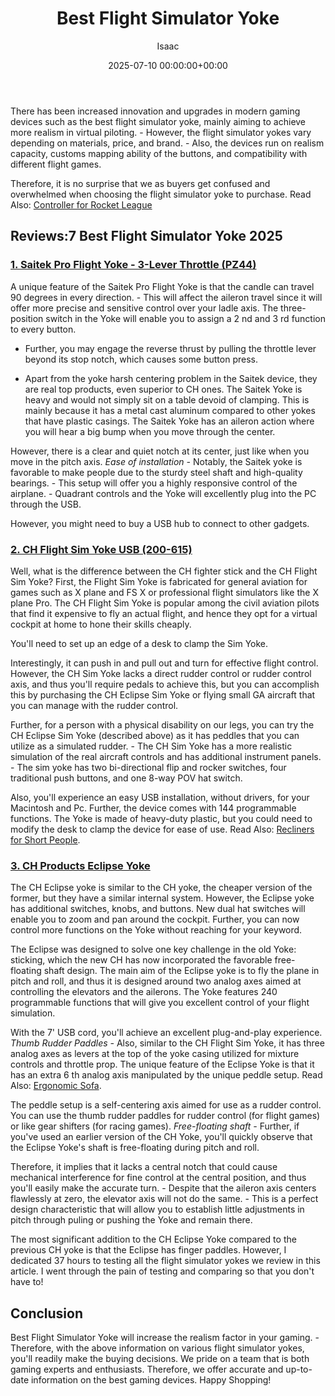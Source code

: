 ﻿---
title: Best Flight Simulator Yoke
description: There has been increased innovation and upgrades in modern gaming devices such as the best flight simulator yoke, mainly aiming to achieve more realism in...
slug: /best-flight-simulator-yoke/
date: 2025-07-10 00:00:00+00:00
lastmod: 2025-07-10 00:00:00+03:00
author: Isaac
categories:

- Controllers
tags:

- controllers

- flight

- simulator
layout: post
---

There has been increased innovation and upgrades in modern gaming devices such as the best flight simulator yoke, mainly aiming to achieve more realism in virtual piloting. - However, the flight simulator yokes vary depending on materials, price, and brand. - Also, the devices run on realism capacity, customs mapping ability of the buttons, and compatibility with different flight games.

Therefore, it is no surprise that we as buyers get confused and overwhelmed when choosing the flight simulator yoke to purchase. Read Also: [Controller for Rocket League](https://pestpolicy.com/best-controller-for-rocket-league/)

##  Reviews:7 Best Flight Simulator Yoke 2025

###  [1. Saitek Pro Flight Yoke - 3-Lever Throttle (PZ44)](https://www.amazon.com/dp/B000TCEU4Q/?tag=p-policy-20)

A unique feature of the Saitek Pro Flight Yoke is that the candle can travel 90 degrees in every direction. - This will affect the aileron travel since it will offer more precise and sensitive control over your ladle axis. The three-position switch in the Yoke will enable you to assign a 2 nd and 3 rd function to every button.

- Further, you may engage the reverse thrust by pulling the throttle lever beyond its stop notch, which causes some button press.

- Apart from the yoke harsh centering problem in the Saitek device, they are real top products, even superior to CH ones. The Saitek Yoke is heavy and would not simply sit on a table devoid of clamping. This is mainly because it has a metal cast aluminum compared to other yokes that have plastic casings. The Saitek Yoke has an aileron action where you will hear a big bump when you move through the center.

However, there is a clear and quiet notch at its center, just like when you move in the pitch axis. *Ease of installation -* Notably, the Saitek yoke is favorable to make people due to the sturdy steel shaft and high-quality bearings. - This setup will offer you a highly responsive control of the airplane. - Quadrant controls and the Yoke will excellently plug into the PC through the USB.

However, you might need to buy a USB hub to connect to other gadgets.

###  [2. CH Flight Sim Yoke USB (200-615)](https://www.amazon.com/dp/product/B000056SPM/?tag=p-policy-20)

Well, what is the difference between the CH fighter stick and the CH Flight Sim Yoke? First, the Flight Sim Yoke is fabricated for general aviation for games such as X plane and FS X or professional flight simulators like the X plane Pro. The CH Flight Sim Yoke is popular among the civil aviation pilots that find it expensive to fly an actual flight, and hence they opt for a virtual cockpit at home to hone their skills cheaply.

You'll need to set up an edge of a desk to clamp the Sim Yoke.

Interestingly, it can push in and pull out and turn for effective flight control. However, the CH Sim Yoke lacks a direct rudder control or rudder control axis, and thus you'll require pedals to achieve this, but you can accomplish this by purchasing the CH Eclipse Sim Yoke or flying small GA aircraft that you can manage with the rudder control.

Further, for a person with a physical disability on our legs, you can try the CH Eclipse Sim Yoke (described above) as it has peddles that you can utilize as a simulated rudder. - The CH Sim Yoke has a more realistic simulation of the real aircraft controls and has additional instrument panels. - The sim yoke has two bi-directional flip and rocker switches, four traditional push buttons, and one 8-way POV hat switch.

Also, you'll experience an easy USB installation, without drivers, for your Macintosh and Pc. Further, the device comes with 144 programmable functions. The Yoke is made of heavy-duty plastic, but you could need to modify the desk to clamp the device for ease of use. Read Also: [Recliners for Short People](https://pestpolicy.com/best-recliners-for-short-people/).

###  [3. CH Products Eclipse Yoke](https://www.amazon.com/dp/product/B001GIOGBY/?tag=p-policy-20)

The CH Eclipse yoke is similar to the CH yoke, the cheaper version of the former, but they have a similar internal system. However, the Eclipse yoke has additional switches, knobs, and buttons. New dual hat switches will enable you to zoom and pan around the cockpit. Further, you can now control more functions on the Yoke without reaching for your keyword.

The Eclipse was designed to solve one key challenge in the old Yoke: sticking, which the new CH has now incorporated the favorable free-floating shaft design. The main aim of the Eclipse yoke is to fly the plane in pitch and roll, and thus it is designed around two analog axes aimed at controlling the elevators and the ailerons. The Yoke features 240 programmable functions that will give you excellent control of your flight simulation.

With the 7' USB cord, you'll achieve an excellent plug-and-play experience. *Thumb Rudder Paddles -* Also, similar to the CH Flight Sim Yoke, it has three analog axes as levers at the top of the yoke casing utilized for mixture controls and throttle prop. The unique feature of the Eclipse Yoke is that it has an extra 6 th analog axis manipulated by the unique peddle setup. Read Also: [Ergonomic Sofa](https://pestpolicy.com/best-ergonomic-sofa/).

The peddle setup is a self-centering axis aimed for use as a rudder control. You can use the thumb rudder paddles for rudder control (for flight games) or like gear shifters (for racing games). *Free-floating shaft -* Further, if you've used an earlier version of the CH Yoke, you'll quickly observe that the Eclipse Yoke's shaft is free-floating during pitch and roll.

Therefore, it implies that it lacks a central notch that could cause mechanical interference for fine control at the central position, and thus you'll easily make the accurate turn. - Despite that the aileron axis centers flawlessly at zero, the elevator axis will not do the same. - This is a perfect design characteristic that will allow you to establish little adjustments in pitch through puling or pushing the Yoke and remain there.

The most significant addition to the CH Eclipse Yoke compared to the previous CH yoke is that the Eclipse has finger paddles. However, I dedicated 37 hours to testing all the flight simulator yokes we review in this article. I went through the pain of testing and comparing so that you don't have to!

##  Conclusion

Best Flight Simulator Yoke will increase the realism factor in your gaming. - Therefore, with the above information on various flight simulator yokes, you'll readily make the buying decisions. We pride on a team that is both gaming experts and enthusiasts. Therefore, we offer accurate and up-to-date information on the best gaming devices. Happy Shopping!
